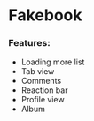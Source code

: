 # Fakebook

### Features:
- Loading more list
- Tab view
- Comments
- Reaction bar
- Profile view
- Album
